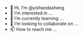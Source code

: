 - 👋 Hi, I’m @yishandasheng
- 👀 I’m interested in ...
- 🌱 I’m currently learning ...
- 💞️ I’m looking to collaborate on ...
- 📫 How to reach me ...

<!---
yishandasheng/yishandasheng is a ✨ special ✨ repository because its `README.md` (this file) appears on your GitHub profile.
You can click the Preview link to take a look at your changes.
--->
